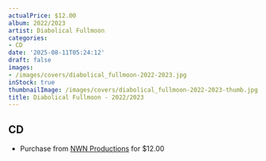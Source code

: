 ```yaml
---
actualPrice: $12.00
album: 2022/2023
artist: Diabolical Fullmoon
categories:
- CD
date: '2025-08-11T05:24:12'
draft: false
images:
- /images/covers/diabolical_fullmoon-2022-2023.jpg
inStock: true
thumbnailImage: /images/covers/diabolical_fullmoon-2022-2023-thumb.jpg
title: Diabolical Fullmoon - 2022/2023
---
```


## CD
* Purchase from [NWN Productions](http://shop.nwnprod.com/index.php?route=product/product&path=93&product_id=56613&sort=pd.name&order=ASC) for $12.00
